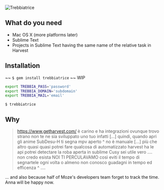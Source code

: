 ![Trebbiatrice](http://i.imgur.com/ZSVlfcR.jpg)

What do you need
----------------
- Mac OS X (more platforms later)
- Sublime Text
- Projects in Sublime Text having the same name of the relative task in Harvest

Installation
------------
~~ `$ gem install trebbiatrice` ~~ WIP

```sh
export TREBBIA_PASS='password'
export TREBBIA_DOMAIN='subdomain'
export TREBBIA_MAIL='email'
```

`$ trebbiatrice`

Why
---
> <RoxasShadow> https://www.getharvest.com/
> <RoxasShadow> è carino
> <RoxasShadow> e ha integrazioni ovunque
> <Cusy> trovo strano non te ne sia sviluppato uno tuo
> <Byakko> infatti
> [...]
> <Byakko> quindi, quando apri gli anime SubDesu-H ti segna mpv aperto
> <Cusy> ^
> <RoxasShadow> no
> <RoxasShadow> è manuale
> [...]
> <RoxasShadow> più che altro quasi quasi
> <RoxasShadow> potrei fare qualcosa di automatizzato
> <RoxasShadow> harvest ha le api
> <RoxasShadow> potrei detectare la roba aperta in sublime
> <RoxasShadow> Cusy sei utile
> <Byakko> vero
> <Cusy> ....
> <RoxasShadow> non credo esista
> <Cusy> NOI TI PERCULAVAMO
> <Byakko> così eviti il tempo di segnartele ogni volta
> <RoxasShadow> o almeno non conosco
> <Byakko> guadagni in tempo ed efficenza
> <RoxasShadow> ^
> <Cusy> ....

... and also because half of Moze's developers team forget to track the time. Anna will be happy now.
